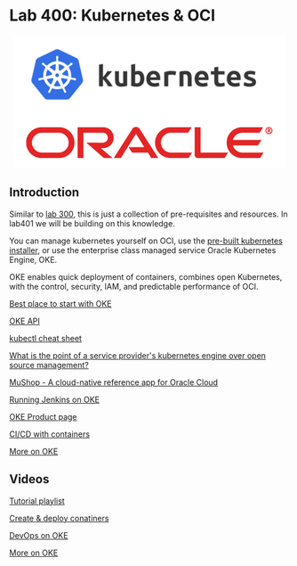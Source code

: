 # Lab 400: Kubernetes & OCI

<p align="center">
  <img src="https://github.com/GaryHostt/OCI_DevOps/blob/master/screenshots/81.png?raw=true" alt="OKE"/>
</p>

## Introduction

Similar to [lab 300](https://github.com/GaryHostt/OCI_DevOps/blob/master/Lab300a.md), this is just a collection of pre-requisites and resources. In lab401 we will be building on this knowledge.

You can manage kubernetes yourself on OCI, use the [pre-built kubernetes installer](https://github.com/oracle/terraform-kubernetes-installer), or use the enterprise class managed service Oracle Kubernetes Engine, OKE.

OKE enables quick deployment of containers, combines open Kubernetes, with the control, security, IAM, and predictable performance of OCI.

[Best place to start with OKE](https://oracle.github.io/learning-library/workshops/container-native-development/)

[OKE API](https://docs.cloud.oracle.com/en-us/iaas/api/#/en/containerengine/20180222/)

[kubectl cheat sheet](https://kubernetes.io/docs/reference/kubectl/cheatsheet/)

[What is the point of a service provider's kubernetes engine over open source management?](https://cloud.google.com/kubernetes-engine/kubernetes-comic)

[MuShop - A cloud-native reference app for Oracle Cloud](https://blogs.oracle.com/developers/mushop-a-cloud-native-reference-app-for-oracle-cloud)

[Running Jenkins on OKE](https://blogs.oracle.com/cloud-infrastructure/cicd-on-steroids:-announcing-container-engine-for-kubernetes-as-a-jenkins-x-provider)

[OKE Product page](https://www.oracle.com/cloud/compute/container-engine-kubernetes.html)

[CI/CD with containers](https://developer.oracle.com/a/devo/docs/cicd-with-containers.pdf)

[More on OKE](https://medium.com/@prasannashasthri/build-and-deploy-docker-images-to-oracle-cloud-infrastructure-container-engine-for-kubernetes-oke-9958fe1d132)


## Videos

[Tutorial playlist](https://www.youtube.com/watch?v=zPyYKA7LmrQ&list=PLKCk3OyNwIztwriUNdXxrRx69mvS2sLUG)

[Create & deploy conatiners](https://www.youtube.com/watch?v=a02UuzkJYhA)

[DevOps on OKE](https://www.youtube.com/watch?v=902lI86PEvE)

[More on OKE](https://www.youtube.com/watch?v=2fPf8dA_AEA)













